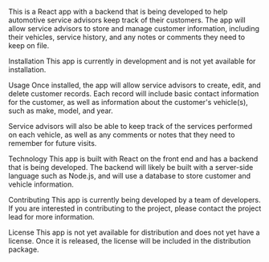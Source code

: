 This is a React app with a backend that is being developed to help automotive service advisors keep track of their customers. The app will allow service advisors to store and manage customer information, including their vehicles, service history, and any notes or comments they need to keep on file.

Installation
This app is currently in development and is not yet available for installation.

Usage
Once installed, the app will allow service advisors to create, edit, and delete customer records. Each record will include basic contact information for the customer, as well as information about the customer's vehicle(s), such as make, model, and year.

Service advisors will also be able to keep track of the services performed on each vehicle, as well as any comments or notes that they need to remember for future visits.

Technology
This app is built with React on the front end and has a backend that is being developed. The backend will likely be built with a server-side language such as Node.js, and will use a database to store customer and vehicle information.

Contributing
This app is currently being developed by a team of developers. If you are interested in contributing to the project, please contact the project lead for more information.

License
This app is not yet available for distribution and does not yet have a license. Once it is released, the license will be included in the distribution package.
